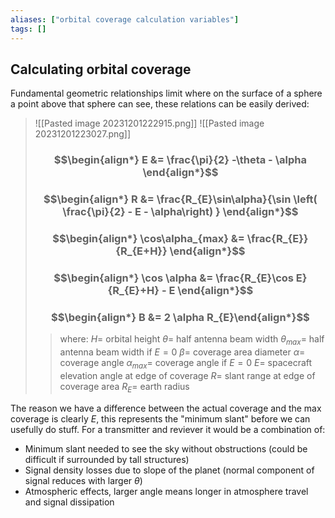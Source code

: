 ```yaml
---
aliases: ["orbital coverage calculation variables"]
tags: []
---
```


## Calculating orbital coverage

Fundamental geometric relationships limit where on the surface of a sphere a point above that sphere can see, these relations can be easily derived:

> ![[Pasted image 20231201222915.png]]
> ![[Pasted image 20231201223027.png]]
> ### $$\begin{align*} E &= \frac{\pi}{2} -\theta  - \alpha  \end{align*}$$
> ### $$\begin{align*} R &= \frac{R_{E}\sin\alpha}{\sin \left( \frac{\pi}{2} - E - \alpha\right) }  \end{align*}$$
> ### $$\begin{align*} \cos\alpha_{max} &= \frac{R_{E}}{R_{E+H}} \end{align*}$$
> ### $$\begin{align*} \cos \alpha   &= \frac{R_{E}\cos E}{R_{E}+H} - E \end{align*}$$
> ### $$\begin{align*} B &= 2 \alpha R_{E}\end{align*}$$
>> where:
>> $H=$ orbital height 
>> $\theta=$ half antenna beam width
>> $\theta_{max}=$ half antenna beam width if $E=0$
>> $\beta=$ coverage area diameter
>> $\alpha=$ coverage angle
>> $\alpha_{max}=$ coverage angle if $E=0$
>> $E=$ spacecraft elevation angle at edge of coverage
>> $R=$ slant range at edge of coverage area
>> $R_{E}=$ earth radius

The reason we have a difference between the actual coverage and the max coverage is clearly $E$, this represents the "minimum slant" before we can usefully do stuff. For a transmitter and reviever it would be a combination of:
- Minimum slant needed to see the sky without obstructions (could be difficult if surrounded by tall structures)
- Signal density losses due to slope of the planet (normal component of signal reduces with larger $\theta$)
- Atmospheric effects, larger angle means longer in atmosphere travel and signal dissipation
